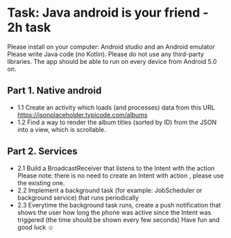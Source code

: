 # Task: Java android is your friend - 2h task
Please install on your computer: Android studio and an Android emulator
Please write Java code (no Kotlin). Please do not use any third-party libraries. The app should be able to run on every device from Android 5.0 on.
## Part 1. Native android
* 1.1 Create an activity which loads (and processes) data from this URL https://jsonplaceholder.typicode.com/albums
* 1.2 Find a way to render the album titles (sorted by ID) from the JSON into a view, which is scrollable.
## Part 2. Services
* 2.1 Build a BroadcastReceiver that listens to the Intent with the action
Please note: there is no need to create an Intent with action , please use the existing one.
* 2.2 Implement a background task (for example: JobScheduler or background service) that runs periodically
* 2.3 Everytime the background task runs, create a push notification that shows the user how long the phone was active since the Intent was triggered (the time should be shown every few seconds)
Have fun and good luck ​☺